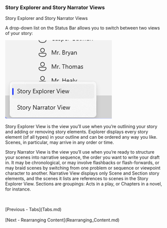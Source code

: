 ### Story Explorer and Story Narrator Views ###
Story Explorer and Story Narrator Views <br/>

A drop-down list on the Status Bar allows you to switch between two views of your story: <br/>

![](Explorer-and-Navigator-Views.png)

Story Explorer View is the view you’ll use when you’re outlining your story and adding or removing story elements. Explorer displays every story element (of all types) in your outline and can be ordered any way you like. Scenes, in particular, may arrive in any order or time. <br/>

Story Narrator View is the view you’ll use when you’re ready to structure your scenes into narrative sequence,  the order you want to write your draft in. It may be chronological, or may involve flashbacks or flash-forwards, or may braid scenes by switching from one problem or sequence or viewpoint character to another. Narrative View displays only Scene and Section story elements, and the scenes it lists are references to scenes in the Story Explorer View. Sections are groupings: Acts in a play, or Chapters in a novel, for instance.  <br/>





 <br/>
 <br/>
[Previous - Tabs](Tabs.md) <br/>
 <br/>
[Next - Rearranging Content](Rearranging_Content.md) <br/>
 <br/>
